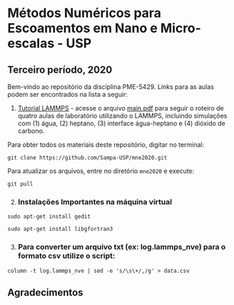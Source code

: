 # Métodos Numéricos para Escoamentos em Nano e Micro-escalas - USP
## Terceiro período, 2020

Bem-vindo ao repositório da disciplina PME-5429. Links para as aulas podem ser encontrados na lista a seguir:

1. [Tutorial LAMMPS](./tutorial_lammps) - acesse o arquivo [main.pdf](./tutorial_lammps/main.pdf) para seguir o roteiro de quatro aulas de laboratório utilizando o LAMMPS, incluindo simulações com (1) água, (2) heptano, (3) interface água-heptano e (4) dióxido de carbono.

Para obter todos os materiais deste repositório, digitar no terminal:

`git clone https://github.com/Sampa-USP/mne2020.git`

Para atualizar os arquivos, entre no diretório `mne2020` e execute:

`git pull`

2.  ### Instalações Importantes na máquina virtual

`sudo apt-get install gedit`

`sudo apt-get install libgfortran3`

3. ### Para converter um arquivo txt (ex: log.lammps_nve)  para o formato csv utilize o script:

`column -t log.lammps_nve | sed -e 's/\s\+/,/g' > data.csv`


## Agradecimentos

